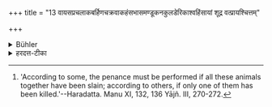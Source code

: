 +++
title = "13 वायसप्रचलाकबर्हिणचक्रवाकहंसभासमण्डूकनकुलडेरिकाश्वहिंसायां शूद्र वत्प्रायश्चित्तम्"

+++

<details><summary>Bühler</summary>

13. If a crow, a chameleon, a peacock, a Brāhmaṇī duck, a swan, the vulture called Bhāsa, a frog, an ichneumon, a musk-rat, or a dog has been killed, then the same penance as for a Śūdra must be performed. [^11] 


[^11]:  'According to some, the penance must be performed if all these animals together have been slain; according to others, if only one of them has been killed.'--Haradatta. Manu XI, 132, 136 Yājñ. III, 270-272.
</details>

<details><summary>हरदत्त-टीका</summary>

## सूत्रम्
वायसप्रचलाकबर्हिणचक्रवाकहंसभासमण्डूकनकुलडेरिकाश्वहिंसायां शूद्रवत्प्रायश्चित्तम् ॥ १४ ॥  
### टिप्पनी
वायसः काकः । प्रचलाकः कामरूपी कृकलासः । बर्हिणो मयूरः । चक्रवाको दिवा मिथुनचर , रात्रौ विरही। हंसो मानसवासी। भासो गृध्रविशेषः। नकुलमण्डूकादयः प्रसिद्धाः । डेरिका गन्धमूषिका । एतेषां समुदितानां वधे शूद्रवत्प्रायश्चित्तम् । प्रत्येकं वधे तु कल्प्यम् । केचित् प्रत्येकं वध एतत्प्रायश्चित्तमित्याहुः ॥१४॥   


॥ इत्यापस्तम्बधर्मसूत्रवृत्तौ प्रथमप्रश्ने पञ्चविंशी कण्डिका ॥ २५ ॥
</details>
